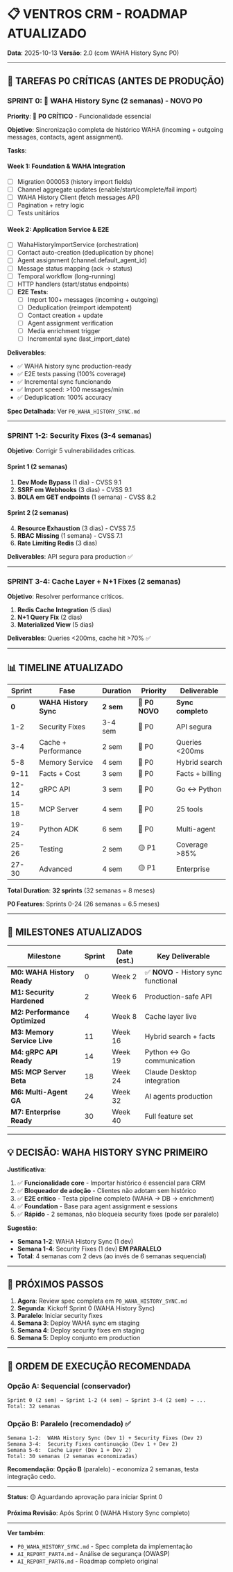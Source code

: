 # 📋 VENTROS CRM - ROADMAP ATUALIZADO

**Data**: 2025-10-13
**Versão**: 2.0 (com WAHA History Sync P0)

---

## 🔴 TAREFAS P0 CRÍTICAS (ANTES DE PRODUÇÃO)

### SPRINT 0: 🔴 WAHA History Sync (2 semanas) - **NOVO P0**

**Priority**: 🔴 **P0 CRÍTICO** - Funcionalidade essencial

**Objetivo**: Sincronização completa de histórico WAHA (incoming + outgoing messages, contacts, agent assignment).

**Tasks**:

#### Week 1: Foundation & WAHA Integration
- [ ] Migration 000053 (history import fields)
- [ ] Channel aggregate updates (enable/start/complete/fail import)
- [ ] WAHA History Client (fetch messages API)
- [ ] Pagination + retry logic
- [ ] Tests unitários

#### Week 2: Application Service & E2E
- [ ] WahaHistoryImportService (orchestration)
- [ ] Contact auto-creation (deduplication by phone)
- [ ] Agent assignment (channel.default_agent_id)
- [ ] Message status mapping (ack → status)
- [ ] Temporal workflow (long-running)
- [ ] HTTP handlers (start/status endpoints)
- [ ] **E2E Tests**:
  - [ ] Import 100+ messages (incoming + outgoing)
  - [ ] Deduplication (reimport idempotent)
  - [ ] Contact creation + update
  - [ ] Agent assignment verification
  - [ ] Media enrichment trigger
  - [ ] Incremental sync (last_import_date)

**Deliverables**:
- ✅ WAHA history sync production-ready
- ✅ E2E tests passing (100% coverage)
- ✅ Incremental sync funcionando
- ✅ Import speed: >100 messages/min
- ✅ Deduplication: 100% accuracy

**Spec Detalhada**: Ver `P0_WAHA_HISTORY_SYNC.md`

---

### SPRINT 1-2: Security Fixes (3-4 semanas)

**Objetivo**: Corrigir 5 vulnerabilidades críticas.

#### Sprint 1 (2 semanas)
1. **Dev Mode Bypass** (1 dia) - CVSS 9.1
2. **SSRF em Webhooks** (3 dias) - CVSS 9.1
3. **BOLA em GET endpoints** (1 semana) - CVSS 8.2

#### Sprint 2 (2 semanas)
4. **Resource Exhaustion** (3 dias) - CVSS 7.5
5. **RBAC Missing** (1 semana) - CVSS 7.1
6. **Rate Limiting Redis** (3 dias)

**Deliverables**: API segura para production ✅

---

### SPRINT 3-4: Cache Layer + N+1 Fixes (2 semanas)

**Objetivo**: Resolver performance críticos.

1. **Redis Cache Integration** (5 dias)
2. **N+1 Query Fix** (2 dias)
3. **Materialized View** (5 dias)

**Deliverables**: Queries <200ms, cache hit >70% ✅

---

## 📊 TIMELINE ATUALIZADO

| Sprint | Fase | Duration | Priority | Deliverable |
|--------|------|----------|----------|-------------|
| **0** | **WAHA History Sync** | **2 sem** | 🔴 **P0 NOVO** | **Sync completo** |
| 1-2 | Security Fixes | 3-4 sem | 🔴 P0 | API segura |
| 3-4 | Cache + Performance | 2 sem | 🔴 P0 | Queries <200ms |
| 5-8 | Memory Service | 4 sem | 🔴 P0 | Hybrid search |
| 9-11 | Facts + Cost | 3 sem | 🔴 P0 | Facts + billing |
| 12-14 | gRPC API | 3 sem | 🔴 P0 | Go ↔ Python |
| 15-18 | MCP Server | 4 sem | 🔴 P0 | 25 tools |
| 19-24 | Python ADK | 6 sem | 🔴 P0 | Multi-agent |
| 25-26 | Testing | 2 sem | 🟡 P1 | Coverage >85% |
| 27-30 | Advanced | 4 sem | 🟡 P1 | Enterprise |

**Total Duration**: **32 sprints** (32 semanas = 8 meses)

**P0 Features**: Sprints 0-24 (26 semanas = 6.5 meses)

---

## 🎯 MILESTONES ATUALIZADOS

| Milestone | Sprint | Date (est.) | Key Deliverable |
|-----------|--------|-------------|-----------------|
| **M0: WAHA History Ready** | 0 | Week 2 | ✅ **NOVO** - History sync functional |
| **M1: Security Hardened** | 2 | Week 6 | Production-safe API |
| **M2: Performance Optimized** | 4 | Week 8 | Cache layer live |
| **M3: Memory Service Live** | 11 | Week 16 | Hybrid search + facts |
| **M4: gRPC API Ready** | 14 | Week 19 | Python ↔ Go communication |
| **M5: MCP Server Beta** | 18 | Week 24 | Claude Desktop integration |
| **M6: Multi-Agent GA** | 24 | Week 32 | AI agents production |
| **M7: Enterprise Ready** | 30 | Week 40 | Full feature set |

---

## 💡 DECISÃO: WAHA HISTORY SYNC PRIMEIRO

**Justificativa**:
1. ✅ **Funcionalidade core** - Importar histórico é essencial para CRM
2. ✅ **Bloqueador de adoção** - Clientes não adotam sem histórico
3. ✅ **E2E crítico** - Testa pipeline completo (WAHA → DB → enrichment)
4. ✅ **Foundation** - Base para agent assignment e sessions
5. ✅ **Rápido** - 2 semanas, não bloqueia security fixes (pode ser paralelo)

**Sugestão**:
- **Semana 1-2**: WAHA History Sync (1 dev)
- **Semana 1-4**: Security Fixes (1 dev) **EM PARALELO**
- **Total**: 4 semanas com 2 devs (ao invés de 6 semanas sequencial)

---

## 📝 PRÓXIMOS PASSOS

1. **Agora**: Review spec completa em `P0_WAHA_HISTORY_SYNC.md`
2. **Segunda**: Kickoff Sprint 0 (WAHA History Sync)
3. **Paralelo**: Iniciar security fixes
4. **Semana 3**: Deploy WAHA sync em staging
5. **Semana 4**: Deploy security fixes em staging
6. **Semana 5**: Deploy conjunto em production

---

## 🚀 ORDEM DE EXECUÇÃO RECOMENDADA

### Opção A: Sequencial (conservador)
```
Sprint 0 (2 sem) → Sprint 1-2 (4 sem) → Sprint 3-4 (2 sem) → ...
Total: 32 semanas
```

### Opção B: Paralelo (recomendado) ✅
```
Semana 1-2:  WAHA History Sync (Dev 1) + Security Fixes (Dev 2)
Semana 3-4:  Security Fixes continuação (Dev 1 + Dev 2)
Semana 5-6:  Cache Layer (Dev 1 + Dev 2)
Total: 30 semanas (2 semanas economizadas)
```

**Recomendação**: **Opção B** (paralelo) - economiza 2 semanas, testa integração cedo.

---

**Status**: 🟡 Aguardando aprovação para iniciar Sprint 0

**Próxima Revisão**: Após Sprint 0 (WAHA History Sync completo)

---

**Ver também**:
- `P0_WAHA_HISTORY_SYNC.md` - Spec completa da implementação
- `AI_REPORT_PART4.md` - Análise de segurança (OWASP)
- `AI_REPORT_PART6.md` - Roadmap completo original
